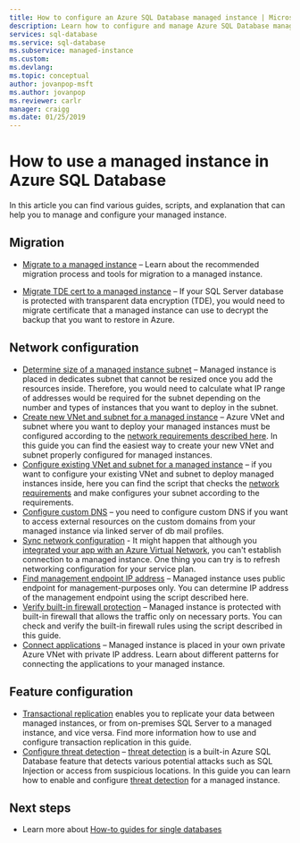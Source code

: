 ```yaml
---
title: How to configure an Azure SQL Database managed instance | Microsoft Docs
description: Learn how to configure and manage Azure SQL Database managed instance.
services: sql-database
ms.service: sql-database
ms.subservice: managed-instance
ms.custom: 
ms.devlang: 
ms.topic: conceptual
author: jovanpop-msft
ms.author: jovanpop
ms.reviewer: carlr
manager: craigg
ms.date: 01/25/2019
---
```

# How to use a managed instance in Azure SQL Database

In this article you can find various guides, scripts, and explanation that can help you to manage and configure your managed instance.

## Migration

- [Migrate to a managed instance](sql-database-managed-instance-migrate.md) – Learn about the recommended migration process and tools for migration to a managed instance.

- [Migrate TDE cert to a managed instance](sql-database-managed-instance-migrate-tde-certificate.md) – If your SQL Server database is protected with transparent data encryption (TDE), you would need to migrate certificate that a managed instance can use to decrypt the backup that you want to restore in Azure.

## Network configuration

- [Determine size of a managed instance subnet](sql-database-managed-instance-determine-size-vnet-subnet.md) – Managed instance is placed in dedicates subnet that cannot be resized once you add the resources inside. Therefore, you would need to calculate what IP range of addresses would be required for the subnet depending on the number and types of instances that you want to deploy in the subnet.
- [Create new VNet and subnet for a managed instance](sql-database-managed-instance-create-vnet-subnet.md) – Azure VNet and subnet where you want to deploy your managed instances must be configured according to the [network requirements described here](sql-database-managed-instance-connectivity-architecture.md#network-requirements). In this guide you can find the easiest way to create your new VNet and subnet properly configured for managed instances.
- [Configure existing VNet and subnet for a managed instance](sql-database-managed-instance-configure-vnet-subnet.md) – if you want to configure your existing VNet and subnet to deploy managed instances inside, here you can find the script that checks the [network requirements](sql-database-managed-instance-connectivity-architecture.md#network-requirements) and make configures your subnet according to the requirements.
- [Configure custom DNS](sql-database-managed-instance-custom-dns.md) – you need to configure custom DNS if you want to access external resources on the custom domains from your managed instance via linked server of db mail profiles.
- [Sync network configuration](sql-database-managed-instance-sync-network-configuration.md) - It might happen that although you [integrated your app with an Azure Virtual Network](../app-service/web-sites-integrate-with-vnet.md), you can&#39;t establish connection to a managed instance. One thing you can try is to refresh networking configuration for your service plan.
- [Find management endpoint IP address](sql-database-managed-instance-find-management-endpoint-ip-address.md) – Managed instance uses public endpoint for management-purposes only. You can determine IP address of the management endpoint using the script described here.
- [Verify built-in firewall protection](sql-database-managed-instance-management-endpoint-verify-built-in-firewall.md) – Managed instance is protected with built-in firewall that allows the traffic only on necessary ports. You can check and verify the built-in firewall rules using the script described in this guide.
- [Connect applications](sql-database-managed-instance-connect-app.md) – Managed instance is placed in your own private Azure VNet with private IP address. Learn about different patterns for connecting the applications to your managed instance.

## Feature configuration

- [Transactional replication](replication-with-sql-database-managed-instance.md) enables you to replicate your data between managed instances, or from on-premises SQL Server to a managed instance, and vice versa. Find more information how to use and configure transaction replication in this guide.
- [Configure threat detection](sql-database-managed-instance-threat-detection.md) – [threat detection](sql-database-threat-detection-overview.md) is a built-in Azure SQL Database feature that detects various potential attacks such as SQL Injection or access from suspicious locations. In this guide you can learn how to enable and configure [threat detection](sql-database-threat-detection-overview.md) for a managed instance.

## Next steps

- Learn more about [How-to guides for single databases](sql-database-howto-single-database.md)